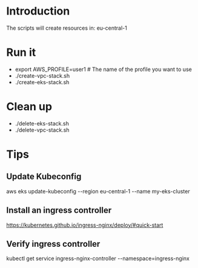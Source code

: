 # Introduction

The scripts will create resources in: eu-central-1

# Run it
- export AWS_PROFILE=user1 # The name of the profile you want to use
- ./create-vpc-stack.sh
- ./create-eks-stack.sh

# Clean up
- ./delete-eks-stack.sh
- ./delete-vpc-stack.sh

# Tips

## Update Kubeconfig
aws eks update-kubeconfig --region eu-central-1 --name my-eks-cluster

## Install an ingress controller
https://kubernetes.github.io/ingress-nginx/deploy/#quick-start

## Verify ingress controller
kubectl get service ingress-nginx-controller --namespace=ingress-nginx